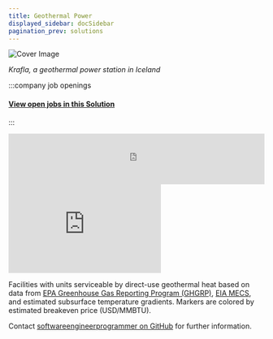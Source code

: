 ```yaml
---
title: Geothermal Power
displayed_sidebar: docSidebar
pagination_prev: solutions
---
```


![Cover Image](../static/img/geothermal-power.jpg)

_Krafla, a geothermal power station in Iceland_

<!-- <details>
        <summary>List of companies working in this solution...</summary>
         <em>Note: this is an experimental AI feature. Accuracy and completeness are a work in progress</em>
        <div>
            <ul>
             
                <li><a href="https://nan">Climate Now</a></li>
            
                <li><a href="https://earth-ai.com">Earth Ai</a></li>
            
                <li><a href="https://altarockenergy.com">Altarock</a></li>
            
            </ul>
        </div>
        </details> -->


:::company job openings
  #### [View open jobs in this Solution](https://climatebase.org/jobs?l=&q=&drawdown_solutions=Geothermal+Power)
:::

<iframe height="100px" width="100%" frameborder="no" scrolling="no" seamless src="https://player.simplecast.com/dbfd3ce0-8ce8-4504-9457-88dcbc0135df?dark=true&wmode=opaque" data-embed="true" allow="autoplay; fullscreen"></iframe>

<iframe allow="autoplay *; encrypted-media *; fullscreen *; clipboard-write" frameBorder="0" height="175" style={{width:'100%', maxWidth:'660px', overflow:'hidden', borderRadius:'10px'}} sandbox="allow-forms allow-popups allow-same-origin allow-scripts allow-storage-access-by-user-activation allow-top-navigation-by-user-activation" src="https://embed.podcasts.apple.com/us/podcast/enhanced-geothermal-power-is-finally-a-reality/id1548554104?i=1000621905679" />

:::note Resources
- [Geothermal Energy: Using the heat beneath our feet](https://www.climatetechdistillery.com/p/09-geothermal-energy) - Climate Tech Distillery
:::

## Overview

Geothermal power, a renewable energy source, taps into the Earth's core heat to generate electricity. One significant breakthrough is "enhanced geothermal systems" (EGS) which involve artificially enhancing geothermal reservoirs by injecting water into hot rock formations, often utilizing hydraulic fracturing (fracking). EGS boosts energy extraction, making large-scale power generation feasible. Notable companies include AltaRock Energy, Davenport Newberry Holdings, and Ormat Technologies.

## Progress Made

Geothermal power's progress:
- Utilizes Earth's core heat for electricity generation.
- Commercial geothermal power plants are emerging worldwide.
- Enhanced Geothermal Systems (EGS) use water injection into rocks for efficient heat capture.

EGS specifics:
- Injected water expands rock, creating fractures that release heat.
- Captured heat generates electricity with minimal environmental impact.

Direct Use Geothermal:
- Uses Earth's heat to warm buildings and structures.
- Already implemented in various regions like the United States, Iceland, and New Zealand.

Geothermal power's potential:
- Clean, efficient, and environmentally friendly energy source.
- Vital in combating climate change.

Leading geothermal power developers:
- The Geothermal Energy Association
- The International Renewable Energy Agency
- The U.S. Department of Energy (DOE)
- National Renewable Energy Laboratory (NREL)
- The Lawrence Berkeley National Laboratory
- Project InnerSpace

## Challenges Ahead

Challenges in geothermal power development:
1. **High upfront cost**: Expensive drilling for heat energy extraction.
2. **Inconsistent resource**: Varied Earth's crust temperature and water availability.
3. **Environmental impact**: Potential air and noise pollution, groundwater pollution, and seismic activities from drilling.

## Best Path Forward

To effectively develop geothermal power for climate change mitigation:
- **Research and development**: Invest in technology enhancement and cost reduction.
- **Policy and incentives**: Establish measures to encourage large-scale adoption.
- Leading contributors: International Geothermal Association, Geothermal Energy Association, and Ormat Technologies.

Progress:
- New geothermal power plants in Iceland, the Philippines, and the United States.
- Decreasing costs make geothermal power more affordable for wider usage.

## Direct-Use Heat Analysis

<iframe src="https://www.google.com/maps/d/u/0/embed?mid=1SwcgV7Ht4k3Dwz2HiRfhXoTxru5dGyE&ehbc=2E312F" width="640" height="480"></iframe>

Facilities with units serviceable by direct-use geothermal heat based on data from [EPA Greenhouse Gas Reporting Program (GHGRP)](https://www.epa.gov/ghgreporting), [EIA MECS](https://www.eia.gov/consumption/manufacturing/), and estimated subsurface temperature gradients.
Markers are colored by estimated breakeven price (USD/MMBTU).

Contact [softwareengineerprogrammer on GitHub](https://github.com/softwareengineerprogrammer) for further information.